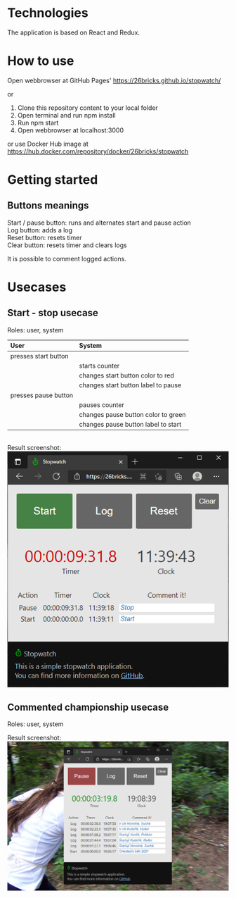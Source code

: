 # Technologies
The application is based on React and Redux.

# How to use
Open webbrowser at GitHub Pages' https://26bricks.github.io/stopwatch/

or

1. Clone this repository content to your local folder
2. Open terminal and run npm install
3. Run npm start
4. Open webbrowser at localhost:3000

or
use Docker Hub image at https://hub.docker.com/repository/docker/26bricks/stopwatch
# Getting started
## Buttons meanings
Start / pause button: runs and alternates start and pause action\
Log button: adds a log\
Reset button: resets timer\
Clear button: resets timer and clears logs

It is possible to comment logged actions.

# Usecases
## Start - stop usecase
Roles: user, system

User  | System
:------------- | :-------------
presses start button|&nbsp;
&nbsp;|starts counter
&nbsp;|changes start button color to red
&nbsp;|changes start button label to pause
presses pause button|&nbsp;
&nbsp;|pauses counter
&nbsp;|changes pause button color to green
&nbsp;|changes pause button label to start

\
Result screenshot:\
![Simple start - stop usage image](/src/stopwatch_start_stop.png)

## Commented championship usecase
Roles: user, system

Result screenshot:
![Orienteering championship usage image](/src/stopwatch_orienteering.png)
